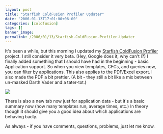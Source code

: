 ```yaml
---
layout: post
title: "Starfish ColdFusion Profiler Updater"
date: "2006-01-13T17:01:00+06:00"
categories: [coldfusion]
tags: []
banner_image: 
permalink: /2006/01/13/Starfish-ColdFusion-Profiler-Updater
---
```


It's been a while, but this morning I updated my <a href="http://www.raymondcamden.com/projects/starfish">Starfish ColdFusion Profiler</a> project. I still consider it very beta. (Hey, Google does it, why can't I?) I finally added something that I should have had in the beginning - basic Application support. So when you view templates, CFCs, and queries now, you can filter by applications. This also applies to the PDF/Excel export. I also made the PDF a bit prettier. (A bit - they still a bit like a mix between un-masked Darth Vader and a tater-tot.)

<img src="http://ray.camdenfamily.com/images/starfish_small.jpg">

There is also a new tab now just for application data - but it's a basic summary now (how many templates run, average times, etc.) In theory though it should give you a good idea about which applications are behaving badly. 

As always - if you have comments, questions, problems, just let me know.